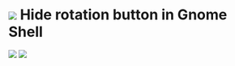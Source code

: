 # ![][logo] Hide rotation button in Gnome Shell
[logo]: http://bttfhvitalia.altervista.org/rotation-allowed-symbolic.svg " "

![ ](http://bttfhvitalia.altervista.org/hide_rotation_1.png)
![ ](http://bttfhvitalia.altervista.org/hide_rotation_2.png)

